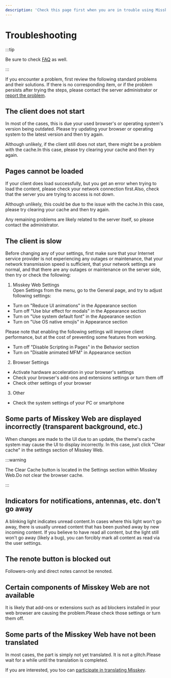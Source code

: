 ```yaml
---
description: 'Check this page first when you are in trouble using Misskey.'
---
```


# Troubleshooting

:::tip

Be sure to check [FAQ](./faq.md) as well.

:::

If you encounter a problem, first review the following standard problems and their solutions. If there is no corresponding item, or if the problem persists after trying the steps, please contact the server administrator or [report the problem](../../about-misskey/#participating-in-discussions).

## The client does not start

In most of the cases, this is due your used browser's or operating system's version being outdated.
Please try updating your browser or operating system to the latest version and then try again.

Although unlikely, if the client still does not start, there might be a problem with the cache.In this case, please try clearing your cache and then try again.

## Pages cannot be loaded

If your client does load successfully, but you get an error when trying to load the content, please check your network connection first.Also, check that the server you are trying to access is not down.

Although unlikely, this could be due to the issue with the cache.In this case, please try clearing your cache and then try again.

Any remaining problems are likely related to the server itself, so please contact the administrator.

## The client is slow

Before changing any of your settings, first make sure that your Internet service provider is not experiencing any outages or maintenance, that your network transmission speed is sufficient, that your network settings are normal, and that there are any outages or maintenance on the server side, then try or check the following:

1. Misskey Web Settings\
  Open Settings from the menu, go to the General page, and try to adjust following settings:

- Turn on "Reduce UI animations" in the Appearance section
- Turn off "Use blur effect for modals" in the Appearance section
- Turn on "Use system default font" in the Appearance section
- Turn on "Use OS native emojis" in Appearance section

Please note that enabling the following settings will improve client performance, but at the cost of preventing some features from working.

- Turn off "Disable Scripting in Pages" in the Behavior section
- Turn on "Disable animated MFM" in Appearance section

2. Browser Settings

- Activate hardware acceleration in your browser's settings
- Check your browser's add-ons and extensions settings or turn them off
- Check other settings of your browser

3. Other

- Check the system settings of your PC or smartphone

## Some parts of Misskey Web are displayed incorrectly (transparent background, etc.)

When changes are made to the UI due to an update, the theme's cache system may cause the UI to display incorrectly.
In this case, just click "Clear cache" in the settings section of Misskey Web.

:::warning

The Clear Cache button is located in the Settings section within Misskey Web.Do not clear the browser cache.

:::

## Indicators for notifications, antennas, etc. don't go away

A blinking light indicates unread content.In cases where this light won't go away, there is usually unread content that has been pushed away by new incoming content.
If you believe to have read all content, but the light still won't go away (likely a bug), you can forcibly mark all content as read via the user settings.

## The renote button is blocked out

Followers-only and direct notes cannot be renoted.

## Certain components of Misskey Web are not available

It is likely that add-ons or extensions such as ad blockers installed in your web browser are causing the problem.Please check those settings or turn them off.

## Some parts of the Misskey Web have not been translated

In most cases, the part is simply not yet translated. It is not a glitch.Please wait for a while until the translation is completed.

If you are interested, you too can [participate in translating Misskey](../../about-misskey/#translating-text).
